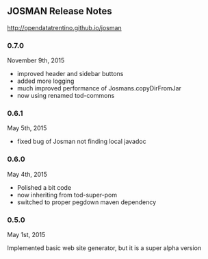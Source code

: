 ## JOSMAN Release Notes 

http://opendatatrentino.github.io/josman

### 0.7.0

November 9th, 2015

- improved header and sidebar buttons
- added more logging
- much improved performance of Josmans.copyDirFromJar
- now using renamed tod-commons

### 0.6.1 

May 5th, 2015

- fixed bug of Josman not finding local javadoc

### 0.6.0 

May 4th, 2015

- Polished a bit code
- now inheriting from tod-super-pom
- switched to proper pegdown maven dependency

### 0.5.0

May 1st, 2015

Implemented basic web site generator, but it is a super alpha version